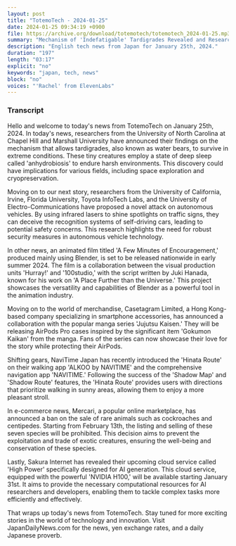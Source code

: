 ```yaml
---
layout: post
title: "TotemoTech - 2024-01-25"
date: 2024-01-25 09:34:19 +0900
file: https://archive.org/download/totemotech/totemotech_2024-01-25.mp3
summary: "Mechanism of 'Indefatigable' Tardigrades Revealed and Researchers Propose Laser Attack to Deceive Autonomous Cars, & more…"
description: "English tech news from Japan for January 25th, 2024."
duration: "197"
length: "03:17"
explicit: "no"
keywords: "japan, tech, news"
block: "no"
voices: "'Rachel' from ElevenLabs"
---
```


### Transcript

Hello and welcome to today's news from TotemoTech on January 25th, 2024. In today's news, researchers from the University of North Carolina at Chapel Hill and Marshall University have announced their findings on the mechanism that allows tardigrades, also known as water bears, to survive in extreme conditions. These tiny creatures employ a state of deep sleep called 'anhydrobiosis' to endure harsh environments. This discovery could have implications for various fields, including space exploration and cryopreservation.

Moving on to our next story, researchers from the University of California, Irvine, Florida University, Toyota InfoTech Labs, and the University of Electro-Communications have proposed a novel attack on autonomous vehicles. By using infrared lasers to shine spotlights on traffic signs, they can deceive the recognition systems of self-driving cars, leading to potential safety concerns. This research highlights the need for robust security measures in autonomous vehicle technology.

In other news, an animated film titled 'A Few Minutes of Encouragement,' produced mainly using Blender, is set to be released nationwide in early summer 2024. The film is a collaboration between the visual production units 'Hurray!' and '100studio,' with the script written by Juki Hanada, known for his work on 'A Place Further than the Universe.' This project showcases the versatility and capabilities of Blender as a powerful tool in the animation industry.

Moving on to the world of merchandise, Casetagram Limited, a Hong Kong-based company specializing in smartphone accessories, has announced a collaboration with the popular manga series 'Jujutsu Kaisen.' They will be releasing AirPods Pro cases inspired by the significant item 'Gokumon Kaikan' from the manga. Fans of the series can now showcase their love for the story while protecting their AirPods.

Shifting gears, NaviTime Japan has recently introduced the 'Hinata Route' on their walking app 'ALKOO by NAVITIME' and the comprehensive navigation app 'NAVITIME.' Following the success of the 'Shadow Map' and 'Shadow Route' features, the 'Hinata Route' provides users with directions that prioritize walking in sunny areas, allowing them to enjoy a more pleasant stroll.

In e-commerce news, Mercari, a popular online marketplace, has announced a ban on the sale of rare animals such as cockroaches and centipedes. Starting from February 13th, the listing and selling of these seven species will be prohibited. This decision aims to prevent the exploitation and trade of exotic creatures, ensuring the well-being and conservation of these species.

Lastly, Sakura Internet has revealed their upcoming cloud service called 'High Power' specifically designed for AI generation. This cloud service, equipped with the powerful 'NVIDIA H100,' will be available starting January 31st. It aims to provide the necessary computational resources for AI researchers and developers, enabling them to tackle complex tasks more efficiently and effectively.

That wraps up today's news from TotemoTech. Stay tuned for more exciting stories in the world of technology and innovation.   Visit JapanDailyNews.com for the news, yen exchange rates, and a daily Japanese proverb.
